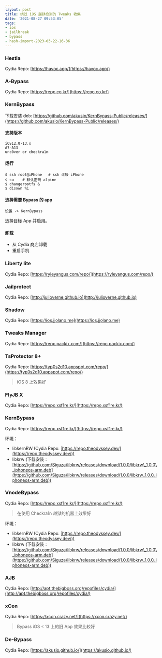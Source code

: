 ```yaml
---
layout: post
title: 绕过 iOS 越狱检测的 Tweaks 收集
date: '2021-08-27 09:53:05'
tags:
- ios
- jailbreak
- bypass
- hash-import-2023-03-22-16-36
---
```


### Hestia

Cydia Repo: [https://havoc.app/](https://havoc.app/)

### A-Bypass

Cydia Repo: [https://repo.co.kr/](https://repo.co.kr/)

### KernBypass

下载安装 deb: [https://github.com/akusio/KernBypass-Public/releases/](https://github.com/akusio/KernBypass-Public/releases/)

#### 支持版本

    iOS12.0-13.x
    A7-A13
    unc0ver or checkra1n

#### 运行

    $ ssh root@iPhone	# ssh 连接 iPhone
    $ su	# 默认密码 alpine
    $ changerootfs &
    $ disown %1

#### 选择需要 Bypass 的 app

`设置 -> KernBypass`

选择目标 App 并启用。

#### 卸载

- 从 Cydia 商店卸载
- 重启手机

### Liberty lite

Cydia Repo: [https://ryleyangus.com/repo/](https://ryleyangus.com/repo/)

### Jailprotect

Cydia Repo: [http://julioverne.github.io](http://julioverne.github.io)

### Shadow

Cydia Repo: [https://ios.jjolano.me](https://ios.jjolano.me)

### Tweaks Manager

Cydia Repo: [https://repo.packix.com/](https://repo.packix.com/)

### TsProtector 8+

Cydia Repo: [https://typ0s2d10.appspot.com/repo/](https://typ0s2d10.appspot.com/repo/)

> iOS 8 上效果好

### FlyJB X

Cydia Repo: [https://repo.xsf1re.kr/](https://repo.xsf1re.kr/)

### KernBypass

Cydia Repo: [https://repo.xsf1re.kr/](https://repo.xsf1re.kr/)

环境：

- libkernRW (Cydia Repo: [https://repo.theodyssey.dev/](https://repo.theodyssey.dev/))
- libkrw (下载安装：[https://github.com/Siguza/libkrw/releases/download/1.0.0/libkrw\_1.0.0\_iphoneos-arm.deb](https://github.com/Siguza/libkrw/releases/download/1.0.0/libkrw_1.0.0_iphoneos-arm.deb))

### VnodeBypass

Cydia Repo: [https://repo.xsf1re.kr/](https://repo.xsf1re.kr/)

> 在使用 Checkra1n 越狱的机器上效果好

环境：

- libkernRW (Cydia Repo: [https://repo.theodyssey.dev/](https://repo.theodyssey.dev/))
- libkrw (下载安装：[https://github.com/Siguza/libkrw/releases/download/1.0.0/libkrw\_1.0.0\_iphoneos-arm.deb](https://github.com/Siguza/libkrw/releases/download/1.0.0/libkrw_1.0.0_iphoneos-arm.deb))

### AJB

Cydia Repo: [http://apt.thebigboss.org/repofiles/cydia/](http://apt.thebigboss.org/repofiles/cydia/)

### xCon

Cydia Repo: [https://xcon.crazy.net/](https://xcon.crazy.net/)

> Bypass iOS \< 13 上的旧 App 效果比较好

### De-Bypass

Cydia Repo: [https://akusio.github.io/](https://akusio.github.io/)

### 
